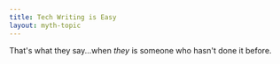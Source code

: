 ```yaml
---
title: Tech Writing is Easy
layout: myth-topic
---
```


That's what they say...when _they_ is someone who hasn't done it before.
